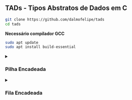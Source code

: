 ## TADs - Tipos Abstratos de Dados em C

```sh
git clone https://github.com/dalmofelipe/tads
cd tads
```
__Necessário compilador GCC__

```sh
sudo apt update
sudo apt install build-essential
```

<details>
<summary><h3>Pilha Encadeada</h3></summary>

### Compile & Run

```sh
gcc pilha.c -o pilha && ./pilha
```

Uma **Pilha Encadeada Sem Nó Cabeça** é uma estrutura de dados que representa uma pilha (FILO - First In, Last Out) usando nós encadeados, mas sem um nó especial chamado de "cabeça" ou "sentinela".

### Estrutura

- ```Nós```: Cada elemento da pilha é armazenado em um nó que contém um valor (ou dados) e um ponteiro para o próximo nó na pilha.
- ```Topo```: A pilha mantém uma referência apenas ao nó no topo, que é o elemento mais recentemente adicionado. 
- ```Sem Nó Cabeça```: Diferentemente de algumas implementações que utilizam um nó cabeça como um marcador ou sentinela para simplificar operações, esta estrutura não utiliza esse nó extra. 

### Operações

1. **Empilha (Inserção)**: 
   - Um novo nó é criado e adicionado ao topo da pilha.
   - O ponteiro do novo nó aponta para o nó que era o topo anteriormente.
   - A referência do topo é atualizada para este novo nó.
2. **Desempilha (Remoção)**: 
   - O nó no topo da pilha é removido.
   - A referência do topo é atualizada para o nó seguinte.
   - Se a pilha está vazia (topo é `null`), nenhuma operação é realizada.
3. **Peek (Consulta do Topo)**:
   - Retorna o valor do nó no topo sem removê-lo da pilha.
   - Se a pilha estiver vazia, pode retornar `null` ou lançar uma exceção, dependendo da implementação.
4. **Pilha_Vazia (Verificação de Vazio)**:
   - Verifica se a referência do topo é `null` e tamanho igual a 0, indicando que a pilha está vazia.
5. **Imprime_Pilha**:
   - Imprime a Pilha partindo do topo até o primeiro nó inserido.
6. **Drop_Pilha**:
   - Limpa toda memoria alocada

</details>


<details>
<summary><h3>Fila Encadeada</h3></summary>

### Compile & Run

```sh
gcc fila.c -o fila && ./fila
```

Uma fila é uma estrutura de dados que segue o princípio FIFO (First In, First Out), ou seja, o primeiro elemento adicionado à fila será o primeiro a ser removido. A fila é análoga a uma fila de pessoas em um banco, onde as pessoas são atendidas na ordem em que chegam.

### Características Principais da Fila
Ordem de Processamento: Os elementos são processados na ordem em que foram adicionados, com o primeiro elemento sendo o primeiro a sair.

__Dois Pontos de Acesso__:
- ```Frente (front)```: Onde os elementos são removidos.
- ```Traseira (rear)```: Onde os elementos são adicionados.
- ```Uso Comum```: Filas são amplamente utilizadas em sistemas de processamento de dados, onde a ordem de chegada dos dados precisa ser mantida, como em filas de impressão, processamento de tarefas em sistemas operacionais, etc.

### Operações Básicas da Fila
As operações principais que podem ser realizadas em uma fila são:

1. **Enfileirar**: 
   - Adiciona o elemento x ao final da fila.
   - Aumenta o tamanho da fila.
2. **Desenfileirar**:
   - Remove e retorna o elemento na frente da fila.
   - Diminui o tamanho da fila.
   - Retornar um valor especial se a fila estiver vazia.
3. **Consulta_Fila**:
   - Retorna o elemento na frente da fila sem removê-lo.
4. **Fila_Vazia**:
   - Verifica se a fila está vazia.
5. **Drop_Fila**:
   - Limpa toda FILA desalocando memoria usada

</details>
